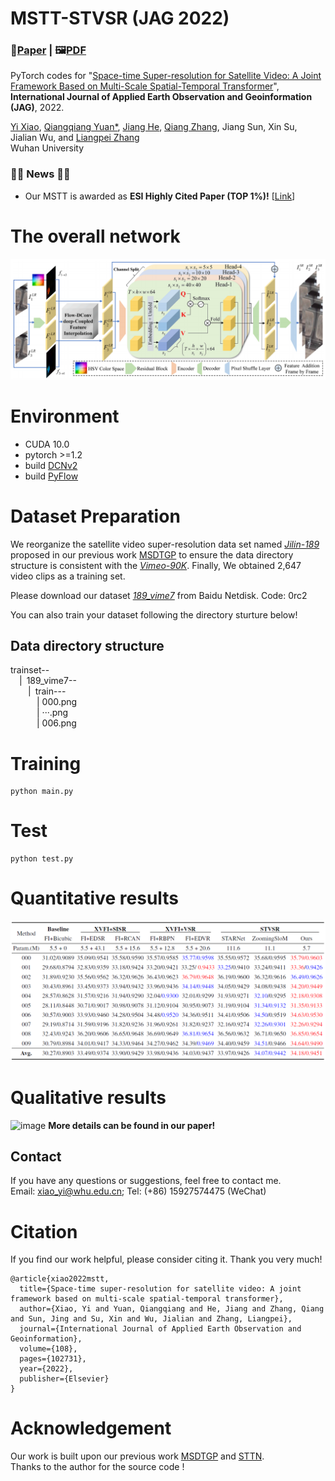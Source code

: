  # MSTT-STVSR (JAG 2022)
 ### 📖[**Paper**](https://www.sciencedirect.com/science/article/pii/S1566253523001100) | 🖼️[**PDF**](/figures/MSTT.pdf)

PyTorch codes for "[Space-time Super-resolution for Satellite Video: A Joint Framework Based on Multi-Scale Spatial-Temporal Transformer](https://www.sciencedirect.com/science/article/pii/S0303243422000575)", **International Journal of Applied Earth Observation and Geoinformation (JAG)**, 2022.

[Yi Xiao](https://xy-boy.github.io/), [Qiangqiang Yuan*](http://qqyuan.users.sgg.whu.edu.cn/), [Jiang He](https://jianghe96.github.io/), [Qiang Zhang](https://qzhang95.github.io/), Jiang Sun, Xin Su, Jialian Wu, and [Liangpei Zhang](http://www.lmars.whu.edu.cn/prof_web/zhangliangpei/rs/index.html)<br>
Wuhan University  

### :tada::tada: News :tada::tada:
- Our MSTT is awarded as **ESI Highly Cited Paper (TOP 1%)!** [[Link](https://www.webofscience.com/wos/woscc/full-record/WOS:000765262100002)]
# The overall network
 ![image](/figures/network.png)
 
 # Environment
 * CUDA 10.0
 * pytorch >=1.2
 * build [DCNv2](https://github.com/CharlesShang/DCNv2)
 * build [PyFlow](https://github.com/pathak22/pyflow)
 
 # Dataset Preparation
 We reorganize the satellite video super-resolution data set named [*Jilin-189*](https://pan.baidu.com/s/1Y1-mS5gf7m8xSTJQPn4WZw) proposed in our previous work [MSDTGP](https://github.com/XY-boy/MSDTGP) to ensure the data directory structure is consistent with the [*Vimeo-90K*](http://toflow.csail.mit.edu/). 
 Finally, We obtained 2,647 video clips as a training set.
 
 Please download our dataset [*189_vime7*](https://pan.baidu.com/s/1Nx7lsS4371AVvrbkABSmmQ) from Baidu Netdisk. Code: 0rc2
 
 You can also train your dataset following the directory sturture below!
 
## Data directory structure
trainset--  
&emsp;|&ensp;189_vime7--  
&emsp;&emsp;|&ensp;train---  
&emsp;&emsp;&emsp;| 000.png  
&emsp;&emsp;&emsp;| ···.png  
&emsp;&emsp;&emsp;| 006.png  
 
# Training
```
python main.py
```

# Test
```
python test.py
```
# Quantitative results
 ![image](/figures/result.png)
 
 # Qualitative results
 ![image](/figures/fig5.png)
**More details can be found in our paper!**

## Contact
If you have any questions or suggestions, feel free to contact me.  
Email: xiao_yi@whu.edu.cn; Tel: (+86) 15927574475 (WeChat)

# Citation
If you find our work helpful, please consider citing it. Thank you very much!  
```
@article{xiao2022mstt,
  title={Space-time super-resolution for satellite video: A joint framework based on multi-scale spatial-temporal transformer},
  author={Xiao, Yi and Yuan, Qiangqiang and He, Jiang and Zhang, Qiang and Sun, Jing and Su, Xin and Wu, Jialian and Zhang, Liangpei},
  journal={International Journal of Applied Earth Observation and Geoinformation},
  volume={108},
  pages={102731},
  year={2022},
  publisher={Elsevier}
}
```

# Acknowledgement
Our work is built upon our previous work [MSDTGP](https://github.com/XY-boy/MSDTGP) and [STTN](https://github.com/researchmm/STTN).  
Thanks to the author for the source code !
